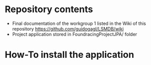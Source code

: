# Repository contents

* Final documentation of the workgroup 1 listed in the Wiki of this repository https://github.com/guidogagl/LSMDB/wiki
* Project application stored in FoundracingProjectJPA/ folder 

# How-To install the application

